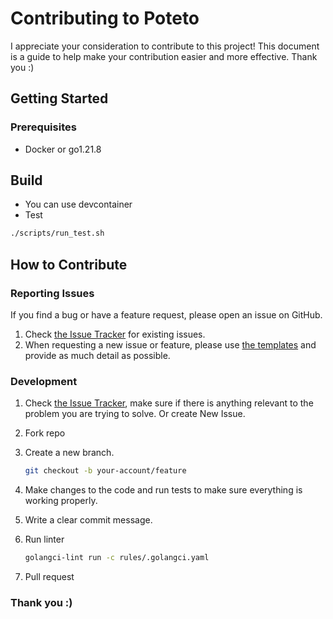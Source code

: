 # Contributing to Poteto

I appreciate your consideration to contribute to this project! This document is a guide to help make your contribution easier and more effective. Thank you :)

## Getting Started

### Prerequisites

- Docker or go1.21.8

## Build

- You can use devcontainer
- Test
```bash
./scripts/run_test.sh
```

## How to Contribute

### Reporting Issues

If you find a bug or have a feature request, please open an issue on GitHub.

1. Check [the Issue Tracker](https://github.com/poteto-go/poteto/issues) for existing issues.
2. When requesting a new issue or feature, please use [the templates](https://github.com/poteto-go/poteto/issues/new?assignees=&labels=&projects=&template=-bug-----feature--issue-title.md&title=) and provide as much detail as possible.

### Development

1. Check [the Issue Tracker](https://github.com/poteto-go/poteto/issues), make sure if there is anything relevant to the problem you are trying to solve. Or create New Issue.
1. Fork repo
1. Create a new branch.

   ```bash
   git checkout -b your-account/feature
   ```

1. Make changes to the code and run tests to make sure everything is working properly.
1. Write a clear commit message.
1. Run linter

   ```bash
   golangci-lint run -c rules/.golangci.yaml
   ```

1. Pull request

### Thank you :)
